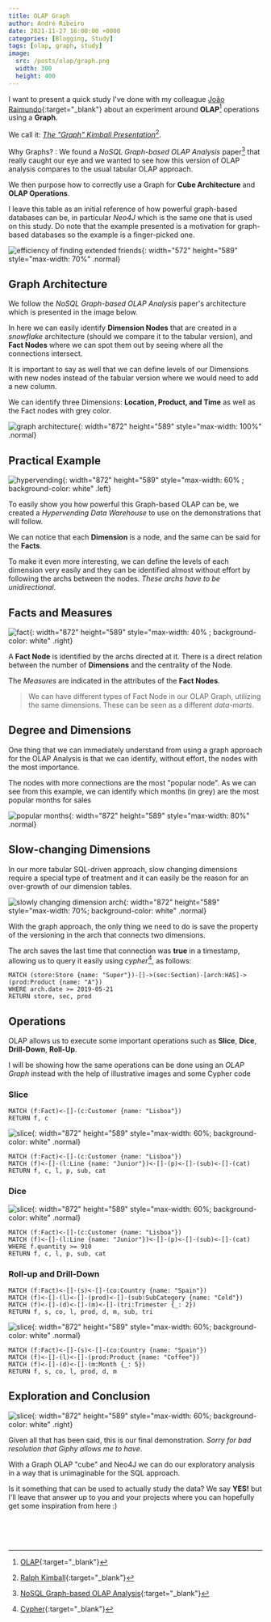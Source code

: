 ```yaml
---
title: OLAP Graph
author: André Ribeiro
date: 2021-11-27 16:00:00 +0000
categories: [Blogging, Study]
tags: [olap, graph, study]
image:
  src: /posts/olap/graph.png
  width: 300
  height: 400 
---
```


I want to present a quick study I've done with my colleague [João Raimundo][joao linkedin]{:target="_blank"} about an experiment around **OLAP**[^olap] operations using a **Graph**. 

We call it: <ins>*The "Graph" Kimball Presentation*</ins>[^ralph].

Why Graphs?
: We found a *NoSQL Graph-based OLAP Analysis* paper[^olappaper] that really caught our eye and we wanted to see how this version of OLAP analysis compares to the usual tabular OLAP approach.

We then purpose how to correctly use a Graph for **Cube Architecture** and **OLAP Operations**.


I leave this table as an initial reference of how powerful graph-based databases can be, in particular *Neo4J* which is the same one that is used on this study. Do note that the example presented is a motivation for graph-based databases so the example is a finger-picked one.

![efficiency of finding extended friends](/posts/olap/neotable.jpg){: width="572" height="589" style="max-width: 70%" .normal}


## Graph Architecture

We follow the *NoSQL Graph-based OLAP Analysis* paper's architecture which is presented in the image below.

In here we can easily identify **Dimension Nodes** that are created in a *snowflake* architecture (should we compare it to the tabular version), and **Fact Nodes** where we can spot them out by seeing where all the connections intersect.

It is important to say as well that we can define levels of our Dimensions with new nodes instead of the tabular version where we would need to add a new column.

We can identify three Dimensions: **Location, Product, and Time** as well as the Fact nodes with grey color.

![graph architecture](/posts/olap/graph-architecture.png){: width="872" height="589" style="max-width: 100%" .normal}

## Practical Example

![hypervending](/posts/olap/hypervending.png){: width="872" height="589" style="max-width: 60% ; background-color: white" .left}

To easily show you how powerful this Graph-based OLAP can be, we created a *Hypervending Data Warehouse* to use on the demonstrations that will follow.

We can notice that each **Dimension** is a node, and the same can be said for the **Facts**.

To make it even more interesting, we can define the levels of each dimension very easily and they can be identified almost without effort by following the archs between the nodes. *These archs have to be unidirectional*.

## Facts and Measures

![fact](/posts/olap/fact.png){: width="872" height="589" style="max-width: 40% ; background-color: white" .right}

A **Fact Node** is identified by the archs directed at it.
There is a direct relation between the number of **Dimensions** and the centrality of the Node.

The *Measures* are indicated in the attributes of the **Fact Nodes**.

> We can have different types of Fact Node in our OLAP Graph, utilizing the same dimensions.
>These can be seen as a different *data-marts*.


## Degree and Dimensions

One thing that we can immediately understand from using a graph approach for the OLAP Analysis is that we can identify, without effort, the nodes with the most importance. 

The nodes with more connections are the most "popular node". As we can see from this example, we can identify which months (in grey) are the most popular months for sales

![popular months](/posts/olap/popular-months.png){: width="872" height="589" style="max-width: 80%" .normal}

## Slow-changing Dimensions


In our more tabular SQL-driven approach, slow changing dimensions require a special type of treatment and it can easily be the reason for an over-growth of our dimension tables.

![slowly changing dimension arch](/posts/olap/slowly-changing-arch.png){: width="872" height="589" style="max-width: 70%; background-color: white" .normal}

With the graph approach, the only thing we need to do is save the property of the versioning in the arch that connects two dimensions.

The arch saves the last time that connection was **true** in a timestamp, allowing us to query it easily using *cypher*[^cypher], as follows:

```cypher
MATCH (store:Store {name: "Super"})-[]->(sec:Section)-[arch:HAS]->(prod:Product {name: "A"})
WHERE arch.date >= 2019-05-21
RETURN store, sec, prod
```

## Operations

OLAP allows us to execute some important operations such as **Slice**, **Dice**, **Drill-Down**, **Roll-Up**.

I will be showing how the same operations can be done using an *OLAP Graph* instead with the help of illustrative images and some Cypher code


### Slice

```cypher
MATCH (f:Fact)<-[]-(c:Customer {name: "Lisboa"}) 
RETURN f, c
```

![slice](/posts/olap/slice.png){: width="872" height="589" style="max-width: 60%; background-color: white" .normal}

```cypher
MATCH (f:Fact)<-[]-(c:Customer {name: "Lisboa"}) 
MATCH (f)<-[]-(l:Line {name: "Junior"})<-[]-(p)<-[]-(sub)<-[]-(cat)
RETURN f, c, l, p, sub, cat
```

### Dice

![slice](/posts/olap/dice.png){: width="872" height="589" style="max-width: 60%; background-color: white" .normal}

```cypher
MATCH (f:Fact)<-[]-(c:Customer {name: "Lisboa"}) 
MATCH (f)<-[]-(l:Line {name: "Junior"})<-[]-(p)<-[]-(sub)<-[]-(cat)
WHERE f.quantity >= 910
RETURN f, c, l, p, sub, cat
```

### Roll-up and Drill-Down

```cypher
MATCH (f:Fact)<-[]-(s)<-[]-(co:Country {name: "Spain"})
MATCH (f)<-[]-(l)<-[]-(prod)<-[]-(sub:SubCategory {name: "Cold"})
MATCH (f)<-[]-(d)<-[]-(m)<-[]-(tri:Trimester {_: 2})
RETURN f, s, co, l, prod, d, m, sub, tri
```

![slice](/posts/olap/rollupdrilldown.png){: width="872" height="589" style="max-width: 60%; background-color: white" .normal}

```cypher
MATCH (f:Fact)<-[]-(s)<-[]-(co:Country {name: "Spain"})
MATCH (f)<-[]-(l)<-[]-(prod:Product {name: "Coffee"})
MATCH (f)<-[]-(d)<-[]-(m:Month {_: 5})
RETURN f, s, co, l, prod, d, m
```

## Exploration and Conclusion

![slice](https://media.giphy.com/media/uMxmo1hLsrCiRjUSVC/giphy.gif){: width="872" height="589" style="max-width: 60%; background-color: white" .right}

Given all that has been said, this is our final demonstration. *Sorry for bad resolution that Giphy allows me to have*.

With a Graph OLAP "cube" and Neo4J we can do our exploratory analysis in a way that is unimaginable for the SQL approach. 

Is it something that can be used to actually study the data? We say **YES!** but I'll leave that answer up to you and your projects where you can hopefully get some inspiration from here :)

<br>
<br>
<br>


[joao linkedin]: https://www.linkedin.com/in/nuno-centeno-0180ab18b/
[olap]: https://olap.com/olap-definition/
[NoSQL Graph-based OLAP Analysis]: https://hal-lirmm.ccsd.cnrs.fr/lirmm-01471093
[Cypher]: https://neo4j.com/developer/cypher/
[Ralph Kimball]: https://en.wikipedia.org/wiki/Ralph_Kimball

[^ralph]: [Ralph Kimball]{:target="_blank"}
[^olap]: [OLAP]{:target="_blank"}
[^olappaper]: [NoSQL Graph-based OLAP Analysis]{:target="_blank"}
[^cypher]: [Cypher]{:target="_blank"}